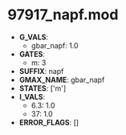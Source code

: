 # 97917_napf.mod

- **G_VALS**:
  - gbar_napf: 1.0
- **GATES**:
  - m: 3
- **SUFFIX**: napf
- **GMAX_NAME**: gbar_napf
- **STATES**: ['m']
- **I_VALS**:
  - 6.3: 1.0
  - 37: 1.0
- **ERROR_FLAGS**: []
